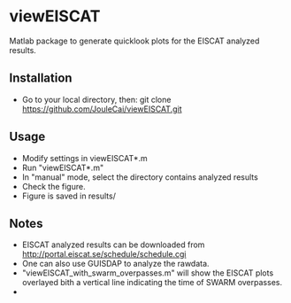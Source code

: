 # viewEISCAT

Matlab package to generate quicklook plots for the EISCAT analyzed results.

## Installation
* Go to your local directory, then:
    git clone https://github.com/JouleCai/viewEISCAT.git


## Usage
* Modify settings in viewEISCAT*.m
* Run "viewEISCAT*.m"
* In "manual" mode, select the directory contains analyzed results
* Check the figure.
* Figure is saved in results/

## Notes
* EISCAT analyzed results can be downloaded from http://portal.eiscat.se/schedule/schedule.cgi
* One can also use GUISDAP to analyze the rawdata.
* "viewEISCAT_with_swarm_overpasses.m" will show the EISCAT plots overlayed bith a vertical line indicating the time of SWARM overpasses.
* 
